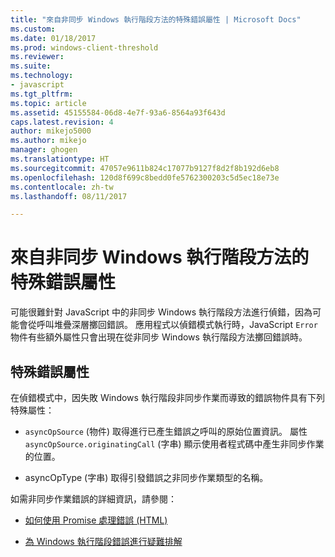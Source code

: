 ```yaml
---
title: "來自非同步 Windows 執行階段方法的特殊錯誤屬性 | Microsoft Docs"
ms.custom: 
ms.date: 01/18/2017
ms.prod: windows-client-threshold
ms.reviewer: 
ms.suite: 
ms.technology:
- javascript
ms.tgt_pltfrm: 
ms.topic: article
ms.assetid: 45155584-06d8-4e7f-93a6-8564a93f643d
caps.latest.revision: 4
author: mikejo5000
ms.author: mikejo
manager: ghogen
ms.translationtype: HT
ms.sourcegitcommit: 47057e9611b824c17077b9127f8d2f8b192d6eb8
ms.openlocfilehash: 120d8f699c8bedd0fe5762300203c5d5ec18e73e
ms.contentlocale: zh-tw
ms.lasthandoff: 08/11/2017

---
```

# <a name="special-error-properties-from-asynchronous-windows-runtime-methods"></a>來自非同步 Windows 執行階段方法的特殊錯誤屬性
可能很難針對 JavaScript 中的非同步 Windows 執行階段方法進行偵錯，因為可能會從呼叫堆疊深層擲回錯誤。 應用程式以偵錯模式執行時，JavaScript `Error` 物件有些額外屬性只會出現在從非同步 Windows 執行階段方法擲回錯誤時。  
  
## <a name="special-error-properties"></a>特殊錯誤屬性  
 在偵錯模式中，因失敗 Windows 執行階段非同步作業而導致的錯誤物件具有下列特殊屬性：  
  
-   `asyncOpSource` (物件) 取得進行已產生錯誤之呼叫的原始位置資訊。 屬性 `asyncOpSource.originatingCall` (字串) 顯示使用者程式碼中產生非同步作業的位置。  
  
-   asyncOpType (字串) 取得引發錯誤之非同步作業類型的名稱。  
  
 如需非同步作業錯誤的詳細資訊，請參閱：  
  
-   [如何使用 Promise 處理錯誤 (HTML)](https://msdn.microsoft.com/en-us/library/windows/apps/hh700337.aspx)  
  
-   [為 Windows 執行階段錯誤進行疑難排解](http://msdn.microsoft.com/en-us/1ef7d7df-82ac-441d-8ad0-54ab1318de64)
